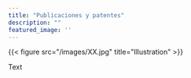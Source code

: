 ```yaml
---
title: "Publicaciones y patentes"
description: ""
featured_image: ''
---
```

{{< figure src="/images/XX.jpg" title="Illustration" >}}

Text

